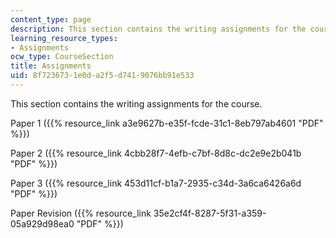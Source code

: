```yaml
---
content_type: page
description: This section contains the writing assignments for the course.
learning_resource_types:
- Assignments
ocw_type: CourseSection
title: Assignments
uid: 8f723673-1e0d-a2f5-d741-9076bb91e533
---
```


This section contains the writing assignments for the course.

Paper 1 ({{% resource_link a3e9627b-e35f-fcde-31c1-8eb797ab4601 "PDF" %}})

Paper 2 ({{% resource_link 4cbb28f7-4efb-c7bf-8d8c-dc2e9e2b041b "PDF" %}})

Paper 3 ({{% resource_link 453d11cf-b1a7-2935-c34d-3a6ca6426a6d "PDF" %}})

Paper Revision ({{% resource_link 35e2cf4f-8287-5f31-a359-05a929d98ea0 "PDF" %}})